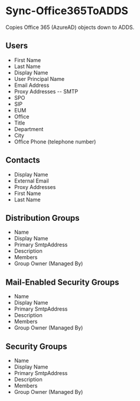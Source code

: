 # Sync-Office365ToADDS
Copies Office 365 (AzureAD) objects down to ADDS. 

## Users
- First Name
- Last Name
- Display Name
- User Principal Name
- Email Address
- Proxy Addresses
--   SMTP
-   SPO
-   SIP
-   EUM
- Office
- Title
- Department
- City
- Office Phone (telephone number)
## Contacts
- Display Name
- External Email
- Proxy Addresses
- First Name
- Last Name
## Distribution Groups
- Name
- Display Name
- Primary SmtpAddress
- Description
- Members
- Group Owner (Managed By)
## Mail-Enabled Security Groups
- Name
- Display Name
- Primary SmtpAddress
- Description
- Members
- Group Owner (Managed By)
## Security Groups
- Name
- Display Name
- Primary SmtpAddress
- Description
- Members
- Group Owner (Managed By)

